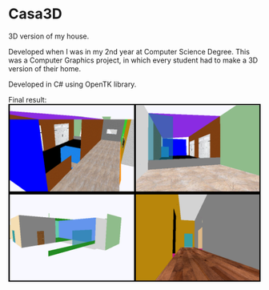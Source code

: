 # Casa3D

3D version of my house.

Developed when I was in my 2nd year at Computer Science Degree. This was a Computer Graphics project, in which every student had to make a 3D version of their home.

Developed in C# using OpenTK library.

Final result:
![casa 3D](https://raw.githubusercontent.com/AddamC/Casa3D/master/Casa3D.jpg)
